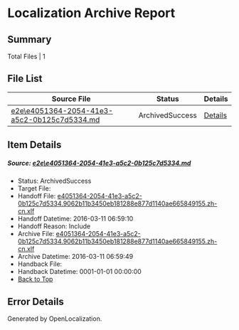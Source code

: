 # <a name='report-top'></a> Localization Archive Report

## Summary
 Total Files | 1

## File List
 Source File | Status | Details 
 ----------- | ------ | ------- 
 [e2e\e4051364-2054-41e3-a5c2-0b125c7d5334.md](https://github.com/OpenLocalizationTest/oltest/blob/7e13d85bf491e17e179d11b14429d7a9b493e947/e2e/e4051364-2054-41e3-a5c2-0b125c7d5334.md) | ArchivedSuccess | [Details](#78fe52bd404b5b4d219b04af42a18d08d23672be7)

## Item Details
##### <a name='78fe52bd404b5b4d219b04af42a18d08d23672be7'></a> Source: [e2e\e4051364-2054-41e3-a5c2-0b125c7d5334.md](https://github.com/OpenLocalizationTest/oltest/blob/7e13d85bf491e17e179d11b14429d7a9b493e947/e2e/e4051364-2054-41e3-a5c2-0b125c7d5334.md)
* Status: ArchivedSuccess
* Target File: 
* Handoff File: [e4051364-2054-41e3-a5c2-0b125c7d5334.9062b11b3450eb181288e877d1140ae665849155.zh-cn.xlf](https://github.com/OpenLocalizationTestOrg/olhandoff/blob/11200c425a545615442fe31534160157565b3153/ol-handoff/OpenLocalizationTestOrg/oltest.zh-cn/xinjiang/ht/e4051364-2054-41e3-a5c2-0b125c7d5334.9062b11b3450eb181288e877d1140ae665849155.zh-cn.xlf)
* Handoff Datetime: 2016-03-11 06:59:10
* Handoff Reason: Include
* Archive File: [e4051364-2054-41e3-a5c2-0b125c7d5334.9062b11b3450eb181288e877d1140ae665849155.zh-cn.xlf](https://github.com/OpenLocalizationTestOrg/olhandoff/blob/25ccb2c51067a8b4f78d382e61f5a364bf973cde/ol-handoff/OpenLocalizationTestOrg/oltest.zh-cn/xinjiang/ht/archive/e4051364-2054-41e3-a5c2-0b125c7d5334.9062b11b3450eb181288e877d1140ae665849155.zh-cn.xlf)
* Archive Datetime: 2016-03-11 06:59:49
* Handback File: 
* Handback Datetime: 0001-01-01 00:00:00
* [Back to Top](#report-top)


## Error Details

Generated by OpenLocalization.
